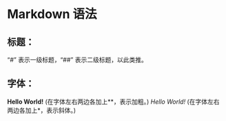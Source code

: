 # Markdown 语法
## 标题：
“#” 表示一级标题，“##” 表示二级标题，以此类推。

## 字体：
**Hello World!**    (在字体左右两边各加上**，表示加粗。)
*Hello World!*      (在字体左右两边各加上*，表示斜体。)